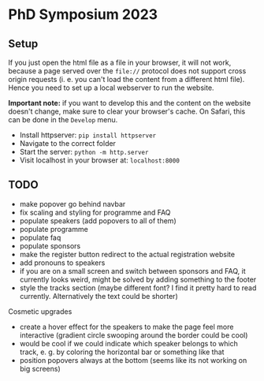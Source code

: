 # PhD Symposium 2023

## Setup

If you just open the html file as a file in your browser, it will not work, because a page served over the `file://` protocol does not support cross origin requests (i. e. you can't load the content from a different html file). Hence you need to set up a local webserver to run the website.

**Important note:** if you want to develop this and the content on the website doesn't change, make sure to clear your browser's cache. On Safari, this can be done in the `Develop` menu.

- Install httpserver: `pip install httpserver`
-  Navigate to the correct folder
- Start the server: `python -m http.server`
- Visit localhost in your browser at: `localhost:8000`

## TODO
- make popover go behind navbar
- fix scaling and styling for programme and FAQ
- populate speakers (add popovers to all of them)
- populate programme
- populate faq
- populate sponsors
- make the register button redirect to the actual registration website
- add pronouns to speakers
- if you are on a small screen and switch between sponsors and FAQ, it currently looks weird, might be solved by adding something to the footer
- style the tracks section (maybe different font? I find it pretty hard to read currently. Alternatively the text could be shorter)

Cosmetic upgrades
- create a hover effect for the speakers to make the page feel more interactive (gradient circle swooping around the border could be cool)
- would be cool if we could indicate which speaker belongs to which track, e. g. by coloring the horizontal bar or something like that
- position popovers always at the bottom (seems like its not working on big screens)

